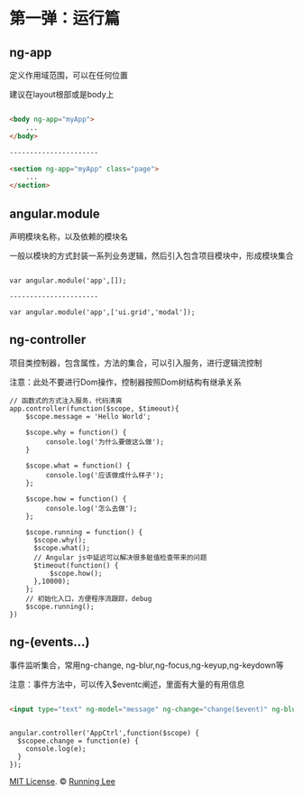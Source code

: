 # 第一弹：运行篇

## ng-app

定义作用域范围，可以在任何位置

建议在layout根部或是body上

```html

<body ng-app="myApp">
    ...
</body>

----------------------

<section ng-app="myApp" class="page">
    ...
</section>

```

## angular.module

 声明模块名称，以及依赖的模块名
 
 一般以模块的方式封装一系列业务逻辑，然后引入包含项目模块中，形成模块集合
 
 ```apple js

var angular.module('app',[]);

----------------------

var angular.module('app',['ui.grid','modal']);

```

## ng-controller

项目类控制器，包含属性，方法的集合，可以引入服务，进行逻辑流控制

注意：此处不要进行Dom操作，控制器按照Dom树结构有继承关系

```apple js
// 函数式的方式注入服务，代码清爽
app.controller(function($scope, $timeout){
    $scope.message = 'Hello World';
    
    $scope.why = function() {
         console.log('为什么要做这么做');
    }
 
    $scope.what = function() {
         console.log('应该做成什么样子');
    };
    
    $scope.how = function() {
         console.log('怎么去做');
    };
    
    $scope.running = function() {
      $scope.why();
      $scope.what();
      // Angular js中延迟可以解决很多脏值检查带来的问题
      $timeout(function() {
          $scope.how();
      },10000);
    };
    // 初始化入口，方便程序流跟踪，debug
    $scope.running();
})

```

## ng-(events...)

事件监听集合，常用ng-change, ng-blur,ng-focus,ng-keyup,ng-keydown等

注意：事件方法中，可以传入$eventc阐述，里面有大量的有用信息

```html

<input type="text" ng-model="message" ng-change="change($event)" ng-blur="blur()">

```

```apple js

angular.controller('AppCtrl',function($scope) {
  $scopee.change = function(e) {
    console.log(e);
  }
});

```

[MIT License](https://opensource.org/licenses/mit-license.html). ©  [Running Lee](mailto:lihui870920@gmail.com)